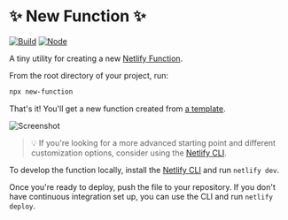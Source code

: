 # ✨ New Function ✨ 

[![Build](https://github.com/eduardoboucas/new-function/workflows/Build/badge.svg)](https://github.com/eduardoboucas/new-function/actions)
[![Node](https://img.shields.io/node/v/new-function.svg?logo=node.js)](https://www.npmjs.com/package/new-function)

A tiny utility for creating a new [Netlify Function](https://docs.netlify.com/functions/overview/).

From the root directory of your project, run:

```sh
npx new-function
```

That's it! You'll get a new function created from [a template](https://github.com/eduardoboucas/new-function/blob/master/src/templates/javascript_function.js).

![Screenshot](https://user-images.githubusercontent.com/4162329/112762116-098e9c80-8ff6-11eb-9b10-ca823f3ec9d9.png)

> 💡 If you're looking for a more advanced starting point and different customization options, consider using the
> [Netlify CLI](https://cli.netlify.com/commands/functions#functionscreate).

To develop the function locally, install the [Netlify CLI](https://cli.netlify.com) and run `netlify dev`.

Once you're ready to deploy, push the file to your repository. If you don't have continuous integration set up, you can use the CLI and run `netlify deploy`.
